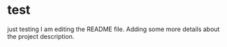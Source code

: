 # test
just testing
I am editing the README file. Adding some more details about the project description.
